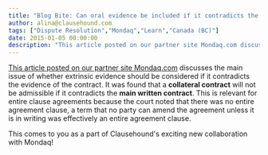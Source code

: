 ```yaml
---
title: "Blog Bite: Can oral evidence be included if it contradicts the written evidence of the contract?"
author: alina@clausehound.com
tags: ["Dispute Resolution","Mondaq","Learn","Canada (BC)"]
date: 2015-01-05 00:00:00
description: "This article posted on our partner site Mondaq.com discusses the main issue of whether extrinsic evidence should be considered if it contradicts the evidence of the contract."
---
```


[This article posted on our partner site Mondaq.com](http://www.mondaq.com/canada/x/364514/Contract+Law/Terms+Of+Written+Loan+Agreement+Prevail+Over+Contradictory+Oral+Evidence) discusses the main issue of whether extrinsic evidence should be considered if it contradicts the evidence of the contract. It was found that a **collateral contract** will not be admissible if it contradicts the **main written contract**. This is relevant for entire clause agreements because the court noted that there was no entire agreement clause, a term that no party can amend the agreement unless it is in writing was effectively an entire agreement clause.

This comes to you as a part of Clausehound's exciting new collaboration with Mondaq!
